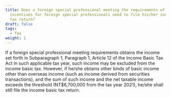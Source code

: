 ```yaml
---
title: Does a foreign special professional meeting the requirements of the tax
  incentives for foreign special professionals need to file his/her income basic
  tax return?
draft: false
tags:
  - Tax
weight: 1
---
```

If a foreign special professional meeting requirements obtains the income set forth in Subparagraph 1, Paragraph 1, Article 12 of the Income Basic Tax Act in such applicable tax year, such income may be excluded from the income basic tax. However, if he/she obtains other kinds of basic income other than overseas income (such as income derived from securities transactions), and the sum of such income and the net taxable income exceeds the threshold (NT$6,700,000 from the tax year 2021), he/she shall still file the income basic tax return.